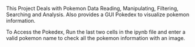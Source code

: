 This Project Deals with Pokemon Data Reading, Manipulating, Filtering, Searching and Analysis. Also provides a GUI Pokedex to visualize pokemon information.

To Access the Pokedex, Run the last two cells in the ipynb file and enter a valid pokemon name to check all the pokemon information with an image.

